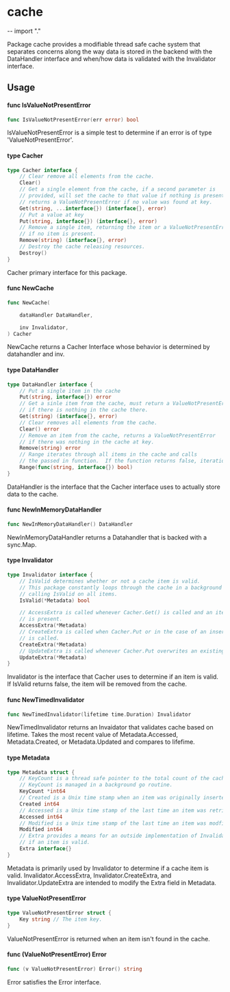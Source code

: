 # cache
--
    import "."

Package cache provides a modifiable thread safe cache system that separates
concerns along the way data is stored in the backend with the DataHandler
interface and when/how data is validated with the Invalidator interface.

## Usage

#### func  IsValueNotPresentError

```go
func IsValueNotPresentError(err error) bool
```
IsValueNotPresentError is a simple test to determine if an error is of type
'ValueNotPresentError'.

#### type Cacher

```go
type Cacher interface {
	// Clear remove all elements from the cache.
	Clear()
	// Get a single element from the cache, if a second parameter is
	// provided, will set the cache to that value if nothing is present
	// returns a ValueNotPresentError if no value was found at key.
	Get(string, ...interface{}) (interface{}, error)
	// Put a value at key
	Put(string, interface{}) (interface{}, error)
	// Remove a single item, returning the item or a ValueNotPresentError
	// if no item is present.
	Remove(string) (interface{}, error)
	// Destroy the cache releasing resources.
	Destroy()
}
```

Cacher primary interface for this package.

#### func  NewCache

```go
func NewCache(

	dataHandler DataHandler,

	inv Invalidator,
) Cacher
```
NewCache returns a Cacher Interface whose behavior is determined by datahandler
and inv.

#### type DataHandler

```go
type DataHandler interface {
	// Put a single item in the cache
	Put(string, interface{}) error
	// Get a sinle item from the cache, must return a ValueNotPresentError
	// if there is nothing in the cache there.
	Get(string) (interface{}, error)
	// Clear removes all elements from the cache.
	Clear() error
	// Remove an item from the cache, returns a ValueNotPresentError
	// if there was nothing in the cache at key.
	Remove(string) error
	// Range iterates through all items in the cache and calls
	// the passed in function.  If the function returns false, iteration halts.
	Range(func(string, interface{}) bool)
}
```

DataHandler is the interface that the Cacher interface uses to actually store
data to the cache.

#### func  NewInMemoryDataHandler

```go
func NewInMemoryDataHandler() DataHandler
```
NewInMemoryDataHandler returns a Datahandler that is backed with a sync.Map.

#### type Invalidator

```go
type Invalidator interface {
	// IsValid determines whether or not a cache item is valid.
	// This package constantly loops through the cache in a background go routine
	// calling IsValid on all items.
	IsValid(*Metadata) bool

	// AccessExtra is called whenever Cacher.Get() is called and an item
	// is present.
	AccessExtra(*Metadata)
	// CreateExtra is called when Cacher.Put or in the case of an insertion when Cacher.Get
	// is called.
	CreateExtra(*Metadata)
	// UpdateExtra is called whenever Cacher.Put overwrites an existing item.
	UpdateExtra(*Metadata)
}
```

Invalidator is the interface that Cacher uses to determine if an item is valid.
If IsValid returns false, the item will be removed from the cache.

#### func  NewTimedInvalidator

```go
func NewTimedInvalidator(lifetime time.Duration) Invalidator
```
NewTimedInvalidator returns an Invaidator that validates cache based on
lifetime. Takes the most recent value of Metadata.Accessed, Metadata.Created, or
Metadata.Updated and compares to lifefime.

#### type Metadata

```go
type Metadata struct {
	// KeyCount is a thread safe pointer to the total count of the cache
	// KeyCount is managed in a background go routine.
	KeyCount *int64
	// Created is a Unix time stamp when an item was originally inserted into the cache.
	Created int64
	// Accessed is a Unix time stamp of the last time an item was retrieved with Cacher.Get
	Accessed int64
	// Modified is a Unix time stamp of the last time an item was modfied with Cacher.Put
	Modified int64
	// Extra provides a means for an outside implementation of Invalidator to determine
	// if an item is valid.
	Extra interface{}
}
```

Metadata is primarily used by Invalidator to determine if a cache item is valid.
Invalidator.AccessExtra, Invalidator.CreateExtra, and Invalidator.UpdateExtra
are intended to modify the Extra field in Metadata.

#### type ValueNotPresentError

```go
type ValueNotPresentError struct {
	Key string // The item key.
}
```

ValueNotPresentError is returned when an item isn't found in the cache.

#### func (ValueNotPresentError) Error

```go
func (v ValueNotPresentError) Error() string
```
Error satisfies the Error interface.
